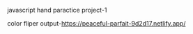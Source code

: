 javascript hand paractice project-1

color fliper output-https://peaceful-parfait-9d2d17.netlify.app/
